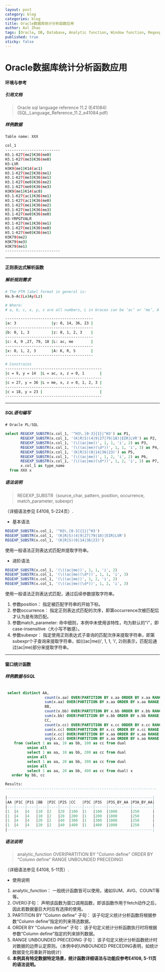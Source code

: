 ```yaml
---
layout: post
category: blog
categories: blog
title: Oracle数据库统计分析函数应用
author: Axl Zhao
tags: [Oracle, DB, Database, Analytic function, Window function, Regexp function]
published: true
sticky: false
---
```


# Oracle数据库统计分析函数应用

#### 环境与参考

##### 引用文档

> Oracle sql language reference 11.2 (E41084)
> (SQL_Language_Reference_11.2_e41084.pdf)


##### 样例数据

```bash
Table name: XXX

col_1
-------------------------
H3.1-K27(me2)K36(me0)
H3.1-K27(me3)K36(me0)
H3-LVR
H3K9(me1)K14(ac1)
H3.1-K27(me2)K36(me1)
H3.1-K27(me3)K36(me1)
H3.1-K27(me0)K36(me2)
H3.1-K27(me0)K36(me3)
H3K9(me1)K14(ac0)
H3.1-K27(ac1)K36(me1)
H3.1-K27(ac1)K36(me0)
H3.1-K27(me1)K36(me2)
H3.1-K27(me1)K36(me3)
H3.1-K27(me0)K36(me0)
H3-YRPGTVALR
H3.1-K27(me1)K36(me1)
H3.1-K27(me1)K36(me0)
H3.1-K27(me0)K36(me1)
H3K79(me2)
H3K79(me3)
H3K79(me1)
-------------------------
```

- - -

#### 正则表达式解析函数

##### 解析规则需求
```bash
# The PTM label format in general is:
Ha.b-Ac(Lx)Ay(Lz)

# Where:
# a, b, c, x, y, z are all numbers, L in braces can be ‘ac’ or ‘me’, A can be K, R, or S

----------------------------------------
|a: 3                |y: 0, 14, 36, 23 |
----------------------------------------
|b: 0, 1, 3	         |z: 0, 1, 2, 3    |
----------------------------------------
|c: 4, 9 ,27, 79, 18 |L: ac, me        |
----------------------------------------
|x: 0, 1, 2, 3	     |A: K, R, S       |
----------------------------------------

# Constrains
--------------------------------------------
|c = 9, y = 14  |L = ac, x, z = 0, 1       |
--------------------------------------------
|c = 27, y = 36 |L = me, x, z = 0, 1, 2, 3 |
--------------------------------------------
|c = 18, y = 23 |                          |
--------------------------------------------

```

- - -

##### SQL语句编写

```sql
# Oracle PL/SQL

select REGEXP_SUBSTR(x.col_1, '^H3\.[0-3]{1}|^H3') as P1,
       REGEXP_SUBSTR(x.col_1, '(K|R|S)(4|9|27|79|18)|EIR|LVR') as P2,
       REGEXP_SUBSTR(x.col_1, '(\((ac|me))', 1, 1, 'i', 2) as P3,
       REGEXP_SUBSTR(x.col_1, '(\((ac|me)(\d*))', 1, 1, 'i', 3) as P4,
       REGEXP_SUBSTR(x.col_1, '(K|R|S)(0|14|36|23)') as P5,
       REGEXP_SUBSTR(x.col_1, '(\((ac|me))', 1, 2, 'i', 2) as P6,
       REGEXP_SUBSTR(x.col_1, '(\((ac|me)(\d*))', 1, 2, 'i', 3) as P7,
       x.col_1 as type_name
  from XXX x

```

##### 语法说明

> REGEXP_SUBSTR（source_char, pattern, position, occurrence, match_parameter, subexpr)

（详细语法参见 E4108, 5-224页）.

* 基本语法

```sql
REGEXP_SUBSTR(x.col_1, '^H3\.[0-3]{1}|^H3')
REGEXP_SUBSTR(x.col_1, '(K|R|S)(4|9|27|79|18)|EIR|LVR')
REGEXP_SUBSTR(x.col_1, '(K|R|S)(0|14|36|23)')
```

使用一般语法正则表达式匹配并提取字符串。

* 进阶语法

```sql
REGEXP_SUBSTR(x.col_1, '(\((ac|me))', 1, 1, 'i', 2)
REGEXP_SUBSTR(x.col_1, '(\((ac|me)(\d*))', 1, 1, 'i', 3)
REGEXP_SUBSTR(x.col_1, '(\((ac|me))', 1, 2, 'i', 2)
REGEXP_SUBSTR(x.col_1, '(\((ac|me)(\d*))', 1, 2, 'i', 3)
```

使用一般语法正则表达式匹配，通过后续参数提取字符串。

1. 参数position： 指定被匹配字符串的开始下标。
2. 参数occurrence： 指定正则表达式匹配的次序，即第occurrence次被匹配后才认为是有效匹配。
3. 参数match_parameter: 命中细则，本例中未使用该特性，均为默认的"i"，即case-insensitive（大小写不敏感）。
4. 参数subexpr： 指定使用正则表达式子查询的匹配次序来提取字符串，即第subexpr个子查询来提取字符串，如(\((ac|me))', 1, 1, 'i', 2)则表示，匹配后通过(ac|me)部分来提取字符串。

- - -

#### 窗口统计函数

##### 样例数据与SQL

```sql

 select distinct AA,
                  count(x.aa) OVER(PARTITION BY x.aa ORDER BY x.aa RANGE UNBOUNDED PRECEDING) AS P1C,
                  sum(x.aa) OVER(PARTITION BY x.aa ORDER BY x.aa RANGE UNBOUNDED PRECEDING) AS P1S,
                  BB,
                  count(x.bb) OVER(PARTITION BY x.bb ORDER BY x.bb RANGE UNBOUNDED PRECEDING) AS P2C,
                  sum(x.bb) OVER(PARTITION BY x.bb ORDER BY x.bb RANGE UNBOUNDED PRECEDING) AS P2S,
                  CC,
                  count(x.cc) OVER(PARTITION BY x.cc ORDER BY x.cc RANGE UNBOUNDED PRECEDING) AS P3C,
                  sum(x.cc) OVER(PARTITION BY x.cc ORDER BY x.cc RANGE UNBOUNDED PRECEDING) AS P3S,
                  sum(x.cc) OVER(PARTITION BY x.aa ORDER BY x.aa RANGE UNBOUNDED PRECEDING) AS P3S_BY_AA,
                  avg(x.cc) OVER(PARTITION BY x.aa ORDER BY x.aa RANGE UNBOUNDED PRECEDING) AS P3S_BY_AA
    from (select 1 as aa, 10 as bb, 100 as cc from dual
          union all
          select 1 as aa, 10 as bb, 200 as cc from dual
          union all
          select 1 as aa, 20 as bb, 300 as cc from dual
          union all
          select 1 as aa, 20 as bb, 400 as cc from dual) x
   order by bb, cc

Results:
---------------------------------------------------------------------

|------------------------------------------------------------------|
|AA |P1C |P1S |BB  |P2C |P2S |CC   |P3C |P3S  |P3S_BY_AA |P3A_BY_AA|
|---|----|----|----|----|----|-----|----|-----|----------|---------|
|1  |4   |4   |10  |2   |20  |100  |1   |100  |1000      |250      |
|1  |4   |4   |10  |2   |20  |200  |1   |200  |1000      |250      |
|1  |4   |4   |20  |2   |40  |300  |1   |300  |1000      |250      |
|1  |4   |4   |20  |2   |40  |400  |1   |400  |1000      |250      |
|------------------------------------------------------------------|

```

##### 语法说明

> analytic_function OVER(PARTITION BY "Column define" ORDER BY "Column define" RANGE UNBOUNDED PRECEDING)

（详细语法参见 E4108, 5-11页）.

* 使用说明

1. analytic_function： 一般统计函数皆可以使用，诸如SUM、AVG、COUNT等等。
2. OVER()子句： 声明该函数为窗口调用函数，即该函数作用于fetch动作之后，因此若数据量巨大时应有选择的使用。
3. PARTITION BY "Column define" 子句： 该子句定义统计分析函数将根据参数“Column define”指定的列来筛选数据。
4. ORDER BY "Column define" 子句： 该子句定义统计分析函数执行时将根据参数“Column define”指定的列来排列数据。
5. RANGE UNBOUNDED PRECEDING 子句： 该子句定义统计分析函数统计时对数据的边界认定原则。（本例中的UNBOUNDED PRECEDING表明，如统计数据变化将重新开始统计）
6. **本例具有特定数据特定场景，统计函数详细语法与功能应参考E4108, 5-11页的语法说明。**

